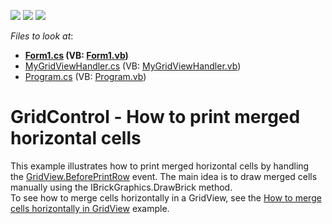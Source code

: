 <!-- default badges list -->
![](https://img.shields.io/endpoint?url=https://codecentral.devexpress.com/api/v1/VersionRange/128624622/14.2.3%2B)
[![](https://img.shields.io/badge/Open_in_DevExpress_Support_Center-FF7200?style=flat-square&logo=DevExpress&logoColor=white)](https://supportcenter.devexpress.com/ticket/details/T191249)
[![](https://img.shields.io/badge/📖_How_to_use_DevExpress_Examples-e9f6fc?style=flat-square)](https://docs.devexpress.com/GeneralInformation/403183)
<!-- default badges end -->
<!-- default file list -->
*Files to look at*:

* **[Form1.cs](./CS/HorizontalMerging/Form1.cs) (VB: [Form1.vb](./VB/HorizontalMerging/Form1.vb))**
* [MyGridViewHandler.cs](./CS/HorizontalMerging/MyGridViewHandler.cs) (VB: [MyGridViewHandler.vb](./VB/HorizontalMerging/MyGridViewHandler.vb))
* [Program.cs](./CS/HorizontalMerging/Program.cs) (VB: [Program.vb](./VB/HorizontalMerging/Program.vb))
<!-- default file list end -->
# GridControl - How to print merged horizontal cells


<p>This example illustrates how to print merged horizontal cells by handling the <a href="https://documentation.devexpress.com/#WindowsForms/DevExpressXtraGridViewsGridGridView_BeforePrintRowtopic">GridView.BeforePrintRow</a> event. The main idea is to draw merged cells manually using the IBrickGraphics.DrawBrick method.<br />To see how to merge cells horizontally in a GridView, see the <a href="https://www.devexpress.com/Support/Center/p/E2472">How to merge cells horizontally in GridView</a> example.</p>

<br/>


